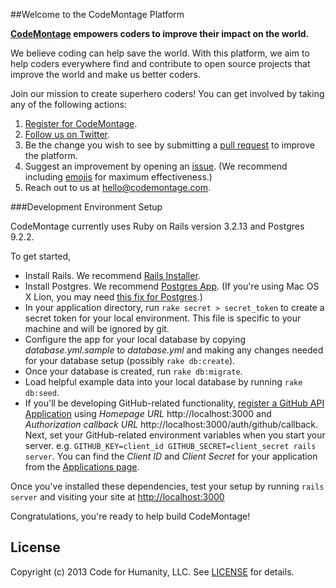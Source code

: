 ##Welcome to the CodeMontage Platform

**[CodeMontage](http://codemontage.com) empowers coders to improve their impact on the world.**

We believe coding can help save the world. With this platform, we aim to help coders everywhere find and contribute to open source projects that improve the world and make us better coders.

Join our mission to create superhero coders! You can get involved by taking any of the following actions:

1. [Register for CodeMontage](http://codemontage.com/auth/github).
2. [Follow us on Twitter](http://twitter.com/CodeMontage).
3. Be the change you wish to see by submitting a [pull request](https://github.com/CodeMontageHQ/codemontage/pulls/new) to improve the platform.
4. Suggest an improvement by opening an [issue](https://github.com/CodeMontageHQ/codemontage/issues/new). 
(We recommend including [emojis](http://www.emoji-cheat-sheet.com) for maximum effectiveness.)
5. Reach out to us at hello@codemontage.com.


###Development Environment Setup

CodeMontage currently uses Ruby on Rails version 3.2.13 and Postgres 9.2.2.

To get started,
* Install Rails. We recommend [Rails Installer](http://railsinstaller.org).
* Install Postgres. We recommend [Postgres App](http://postgresapp.com). 
  (If you're using Mac OS X Lion, you may need [this fix for Postgres](http://stackoverflow.com/questions/9354122/how-to-install-postgresql-9-1-on-osx-lion).)
* In your application directory, run `rake secret > secret_token` to create a secret token for your local environment. This file is specific to your machine and will be ignored by git.
* Configure the app for your local database by copying *database.yml.sample* to *database.yml* and making any changes needed for your database setup (possibly `rake db:create`).
* Once your database is created, run `rake db:migrate`.
* Load helpful example data into your local database by running `rake db:seed`.
* If you'll be developing GitHub-related functionality, [register a GitHub API Application](https://github.com/settings/applications/new) using *Homepage URL* http://localhost:3000 and *Authorization callback URL* http://localhost:3000/auth/github/callback. Next, set your GitHub-related environment variables when you start your server. e.g. `GITHUB_KEY=client_id GITHUB_SECRET=client_secret rails server`. You can find the *Client ID* and *Client Secret* for your application from the [Applications page](http://github.com/settings/applications).

Once you've installed these dependencies, test your setup by running `rails server` and visiting your site at [http://localhost:3000](http://localhost:3000)

Congratulations, you're ready to help build CodeMontage!

## License

Copyright (c) 2013 Code for Humanity, LLC. See [LICENSE](https://github.com/CodeMontageHQ/codemontage/tree/master/LICENSE) for details.
